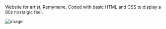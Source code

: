 Website for artist, Remymane. Coded with basic HTML and CSS to display a 90s nostalgic feel.

![image](https://github.com/remysedlak/remymane/assets/66459507/af4ff8dd-debe-4f91-8144-bad5befb734e)
